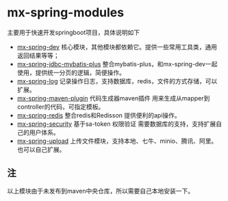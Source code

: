 # mx-spring-modules

主要用于快速开发springboot项目，具体说明如下

- [mx-spring-dev](mx-spring-dev)  核心模块，其他模块都依赖它。提供一些常用工具类，通用返回结果等等；
- [mx-spring-jdbc-mybatis-plus](mx-spring-jdbc-mybatis-plus) 整合mybatis-plus，和mx-spring-dev一起使用，提供统一分页的逻辑，简便操作。
- [mx-spring-log](mx-spring-log) 记录操作日志，支持数据库，redis，文件的方式存储，可以扩展。
- [mx-spring-maven-plugin](mx-spring-maven-plugin) 代码生成器maven插件 用来生成从mapper到controller的代码，可指定模板。
- [mx-spring-redis](mx-spring-redis) 整合redis和Redisson  提供便利的api操作。
- [mx-spring-security](mx-spring-security) 基于sa-token 权限验证 需要数据库的支持，支持扩展自己的用户体系。
- [mx-spring-upload](mx-spring-upload) 上传文件模块，支持本地、七牛、minio、腾讯、阿里。也可以自己扩展。





## 注
以上模块由于未发布到maven中央仓库，所以需要自己本地安装一下。
